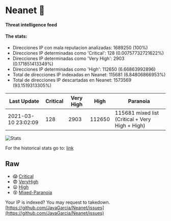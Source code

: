 # Neanet :hocho:
#### Threat intelligence feed
#### The stats:

- Direcciones IP con mala reputacion analizadas: 1689250 (100%)
- Direcciones IP determinadas como 'Critical':  128 (0.00757732721622%)
- Direcciones IP determinadas como 'Very High':  2903 (0.171851413349%)
- Direcciones IP determinadas como 'High':  112650 (6.66863992896)
- Total de direcciones IP indexadas en Neanet:  115681 (6.84806866953%)
- Total de direcciones IP descartadas en Neanet:  1573569 (93.1519313305%)

| Last Update | Critical | Very High | High | Paranoia |
| --- | --- | --- | --- | --- |
| 2021-03-10 23:02:09 | 128 | 2903 | 112650 | 115681 mixed list (Critical + Very High + High)|

![Stats](https://docs.google.com/spreadsheets/d/e/2PACX-1vSnaNMIXVabIpDJjufMlzH7poXnshF3mgd8Is1g9ytUEzVsP5my4Trn8f-xkoLLQ38xpL3HtmUexLo6/pubchart?oid=501124687&format=image)

For the historical stats go to: [link](/stats.csv)
## Raw
- :scream: [Critical](https://raw.githubusercontent.com/JavaGarcia/Neanet/master/blacklists/neanet_critical.txt)
- :fearful: [VeryHigh](https://raw.githubusercontent.com/JavaGarcia/Neanet/master/blacklists/neanet_veryHigh.txtt)
- :frowning: [High](https://raw.githubusercontent.com/JavaGarcia/Neanet/master/blacklists/neanet_high.txt)
- :dizzy_face: [Mixed-Paranoia](https://raw.githubusercontent.com/JavaGarcia/Neanet/master/blacklists/neanet_all.txt)


Your IP is indexed? You may request to takedown. [https://github.com/JavaGarcia/Neanet/issues](https://github.com/JavaGarcia/Neanet/issues)




































































































































































































































































































































































































































































































































































































































































































































































































































































































































































































































































































































































































































































































































































































































































































































































































































































































































































































































































































































































































































































































































































































































































































































































































































































































































































































































































































































































































































































































































































































































































































































































































































































































































































































































































































































































































































































































































































































































































































































































































































































































































































































































































































































































































































































































































































































































































































































































































































































































































































